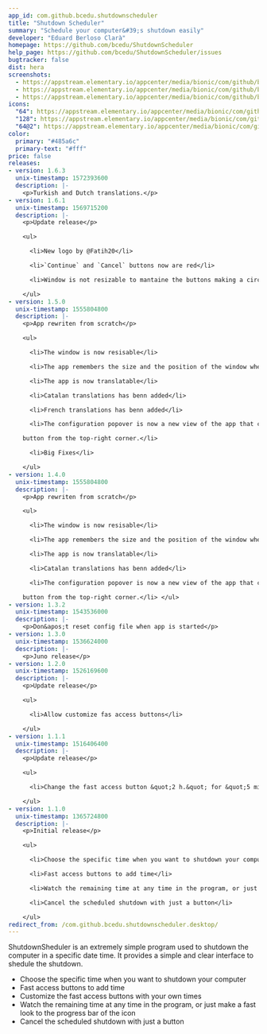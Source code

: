 ```yaml
---
app_id: com.github.bcedu.shutdownscheduler
title: "Shutdown Scheduler"
summary: "Schedule your computer&#39;s shutdown easily"
developer: "Eduard Berloso Clarà"
homepage: https://github.com/bcedu/ShutdownScheduler
help_page: https://github.com/bcedu/ShutdownScheduler/issues
bugtracker: false
dist: hera
screenshots:
  - https://appstream.elementary.io/appcenter/media/bionic/com/github/bcedu.shutdownscheduler/8CE2CD37D65E14750AB64B4AFDA39DE7/screenshots/image-1_orig.png
  - https://appstream.elementary.io/appcenter/media/bionic/com/github/bcedu.shutdownscheduler/8CE2CD37D65E14750AB64B4AFDA39DE7/screenshots/image-2_orig.png
  - https://appstream.elementary.io/appcenter/media/bionic/com/github/bcedu.shutdownscheduler/8CE2CD37D65E14750AB64B4AFDA39DE7/screenshots/image-3_orig.png
icons:
  "64": https://appstream.elementary.io/appcenter/media/bionic/com/github/bcedu.shutdownscheduler/8CE2CD37D65E14750AB64B4AFDA39DE7/icons/64x64/com.github.bcedu.shutdownscheduler_com.github.bcedu.shutdownscheduler.png
  "128": https://appstream.elementary.io/appcenter/media/bionic/com/github/bcedu.shutdownscheduler/8CE2CD37D65E14750AB64B4AFDA39DE7/icons/128x128/com.github.bcedu.shutdownscheduler_com.github.bcedu.shutdownscheduler.png
  "64@2": https://appstream.elementary.io/appcenter/media/bionic/com/github/bcedu.shutdownscheduler/8CE2CD37D65E14750AB64B4AFDA39DE7/icons/64x64@2/com.github.bcedu.shutdownscheduler_com.github.bcedu.shutdownscheduler.png
color:
  primary: "#485a6c"
  primary-text: "#fff"
price: false
releases:
- version: 1.6.3
  unix-timestamp: 1572393600
  description: |-
    <p>Turkish and Dutch translations.</p>
- version: 1.6.1
  unix-timestamp: 1569715200
  description: |-
    <p>Update release</p>

    <ul>

      <li>New logo by @Fatih20</li>

      <li>`Continue` and `Cancel` buttons now are red</li>

      <li>Window is not resizable to mantaine the buttons making a circle</li>

    </ul>
- version: 1.5.0
  unix-timestamp: 1555804800
  description: |-
    <p>App rewriten from scratch</p>

    <ul>

      <li>The window is now resisable</li>

      <li>The app remembers the size and the position of the window when it&apos;s reopened</li>

      <li>The app is now translatable</li>

      <li>Catalan translations has benn added</li>

      <li>French translations has benn added</li>

      <li>The configuration popover is now a new view of the app that can be accessed at any moment with the configuration

    button from the top-right corner.</li>

      <li>Big Fixes</li>

    </ul>
- version: 1.4.0
  unix-timestamp: 1555804800
  description: |-
    <p>App rewriten from scratch</p>

    <ul>

      <li>The window is now resisable</li>

      <li>The app remembers the size and the position of the window when it&apos;s reopened</li>

      <li>The app is now translatable</li>

      <li>Catalan translations has benn added</li>

      <li>The configuration popover is now a new view of the app that can be accessed at any moment with the configuration

    button from the top-right corner.</li> </ul>
- version: 1.3.2
  unix-timestamp: 1543536000
  description: |-
    <p>Don&apos;t reset config file when app is started</p>
- version: 1.3.0
  unix-timestamp: 1536624000
  description: |-
    <p>Juno release</p>
- version: 1.2.0
  unix-timestamp: 1526169600
  description: |-
    <p>Update release</p>

    <ul>

      <li>Allow customize fas access buttons</li>

    </ul>
- version: 1.1.1
  unix-timestamp: 1516406400
  description: |-
    <p>Update release</p>

    <ul>

      <li>Change the fast access button &quot;2 h.&quot; for &quot;5 min.&quot;</li>

    </ul>
- version: 1.1.0
  unix-timestamp: 1365724800
  description: |-
    <p>Initial release</p>

    <ul>

      <li>Choose the specific time when you want to shutdown your computer</li>

      <li>Fast access buttons to add time</li>

      <li>Watch the remaining time at any time in the program, or just make a fast look to the progress bar of the icon</li>

      <li>Cancel the scheduled shutdown with just a button</li>

    </ul>
redirect_from: /com.github.bcedu.shutdownscheduler.desktop/
---
```


<p>ShutdownSheduler is an extremely simple program used to shutdown the computer in a specific date time. It provides a simple and clear interface to shedule the shutdown.</p>
<ul>
  <li>Choose the specific time when you want to shutdown your computer</li>
  <li>Fast access buttons to add time</li>
  <li>Customize the fast access buttons with your own times</li>
  <li>Watch the remaining time at any time in the program, or just make a fast look to the progress bar of the icon</li>
  <li>Cancel the scheduled shutdown with just a button</li>
</ul>